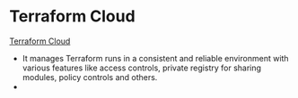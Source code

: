 # Terraform Cloud
[Terraform Cloud](https://spacelift.io/blog/what-is-terraform-cloud)
- It manages Terraform runs in a consistent and reliable environment with various features like access controls, private registry for sharing modules, policy controls and others.
- 
